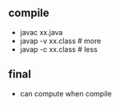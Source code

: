 ## compile
- javac xx.java
- javap -v xx.class # more
- javap -c xx.class # less

## final
- can compute when compile
